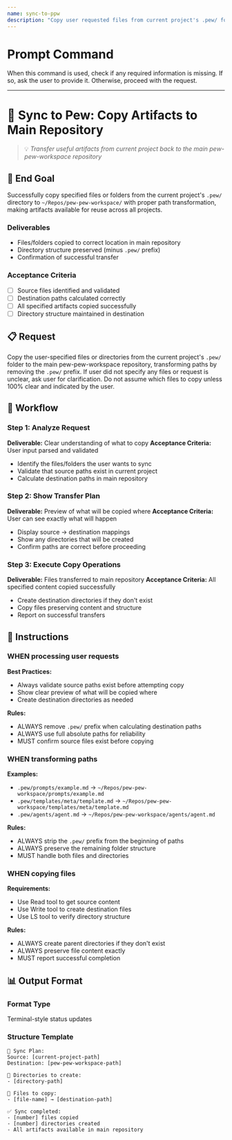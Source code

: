 ```yaml
---
name: sync-to-ppw
description: "Copy user requested files from current project's .pew/ folder to the main pew-pew-workspace repository without the .pew prefix"
---
```

# Prompt Command

When this command is used, check if any required information is missing. If so, ask the user to provide it. Otherwise, proceed with the request.

---


# 🔄 Sync to Pew: Copy Artifacts to Main Repository

> 💡 *Transfer useful artifacts from current project back to the main pew-pew-workspace repository*

## 🎯 End Goal

Successfully copy specified files or folders from the current project's `.pew/` directory to `~/Repos/pew-pew-workspace/` with proper path transformation, making artifacts available for reuse across all projects.

### Deliverables
- Files/folders copied to correct location in main repository
- Directory structure preserved (minus `.pew/` prefix)
- Confirmation of successful transfer

### Acceptance Criteria
- [ ] Source files identified and validated
- [ ] Destination paths calculated correctly
- [ ] All specified artifacts copied successfully
- [ ] Directory structure maintained in destination

## 📋 Request

Copy the user-specified files or directories from the current project's `.pew/` folder to the main pew-pew-workspace repository, transforming paths by removing the `.pew/` prefix. If user did not specify any files or request is unclear, ask user for clarification. Do not assume which files to copy unless 100% clear and indicated by the user.

## 🔄 Workflow

### Step 1: Analyze Request
**Deliverable:** Clear understanding of what to copy
**Acceptance Criteria:** User input parsed and validated
- Identify the files/folders the user wants to sync
- Validate that source paths exist in current project
- Calculate destination paths in main repository

### Step 2: Show Transfer Plan
**Deliverable:** Preview of what will be copied where
**Acceptance Criteria:** User can see exactly what will happen
- Display source → destination mappings
- Show any directories that will be created
- Confirm paths are correct before proceeding

### Step 3: Execute Copy Operations
**Deliverable:** Files transferred to main repository
**Acceptance Criteria:** All specified content copied successfully
- Create destination directories if they don't exist
- Copy files preserving content and structure
- Report on successful transfers

## 📏 Instructions

### WHEN processing user requests
**Best Practices:**
- Always validate source paths exist before attempting copy
- Show clear preview of what will be copied where
- Create destination directories as needed

**Rules:**
- ALWAYS remove `.pew/` prefix when calculating destination paths
- ALWAYS use full absolute paths for reliability
- MUST confirm source files exist before copying

### WHEN transforming paths
**Examples:**
- `.pew/prompts/example.md` → `~/Repos/pew-pew-workspace/prompts/example.md`
- `.pew/templates/meta/template.md` → `~/Repos/pew-pew-workspace/templates/meta/template.md`
- `.pew/agents/agent.md` → `~/Repos/pew-pew-workspace/agents/agent.md`

**Rules:**
- ALWAYS strip the `.pew/` prefix from the beginning of paths
- ALWAYS preserve the remaining folder structure
- MUST handle both files and directories

### WHEN copying files
**Requirements:**
- Use Read tool to get source content
- Use Write tool to create destination files
- Use LS tool to verify directory structure

**Rules:**
- ALWAYS create parent directories if they don't exist
- ALWAYS preserve file content exactly
- MUST report successful completion

## 📊 Output Format

### Format Type
Terminal-style status updates

### Structure Template
```
🔄 Sync Plan:
Source: [current-project-path]
Destination: [pew-pew-workspace-path]

📁 Directories to create:
- [directory-path]

📄 Files to copy:
- [file-name] → [destination-path]

✅ Sync completed:
- [number] files copied
- [number] directories created
- All artifacts available in main repository
```
